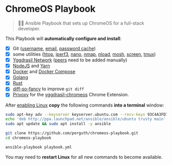 # ChromeOS Playbook

> 👨‍💻 Ansible Playbook that sets up ChromeOS for a full-stack developer.

This Playbook will **automatically configure and install**:

- [x] Git ([username](https://help.github.com/en/github/using-git/setting-your-username-in-git), [email](https://help.github.com/en/github/setting-up-and-managing-your-github-user-account/setting-your-commit-email-address), [password cache](https://help.github.com/en/github/using-git/caching-your-github-password-in-git))
- [x] some utilities ([htop](https://hisham.hm/htop/), [iperf3](https://iperf.fr/), [nano](https://www.nano-editor.org/), [nmap](https://nmap.org/), [nload](https://github.com/rolandriegel/nload), [mosh](https://mosh.org/), [screen](https://www.gnu.org/software/screen/), [tmux](https://github.com/tmux/tmux/wiki))
- [x] [Yggdrasil Network](https://yggdrasil-network.github.io/) ([peers](https://github.com/yggdrasil-network/public-peers) need to be added manually)
- [x] [NodeJS](https://nodejs.org/) and [Yarn](https://yarnpkg.com/)
- [x] [Docker](https://www.docker.com/) and [Docker Compose](https://docs.docker.com/compose/)
- [x] [Golang](https://golang.org/)
- [x] [Rust](https://www.rust-lang.org/)
- [x] [diff-so-fancy](https://github.com/so-fancy/diff-so-fancy) to improve `git diff`
- [x] [Privoxy](https://www.privoxy.org/) for the [yggdrasil-chromeos](https://github.com/perguth/yggdrasil-chromeos) Chrome Extension.

After [enabling Linux](https://support.google.com/chromebook/answer/9145439?hl=en) **copy** the following commands **into a terminal** window:

```bash
sudo apt-key adv --keyserver keyserver.ubuntu.com --recv-keys 93C4A3FD7BB9C367
echo 'deb http://ppa.launchpad.net/ansible/ansible/ubuntu trusty main' | sudo tee /etc/apt/sources.list.d/ansible.list
sudo apt update && sudo apt install -y ansible

git clone https://github.com/perguth/chromeos-playbook.git
cd chromeos-playbook

ansible-playbook playbook.yml
```

You may need to **restart Linux** for all new commands to become available.
